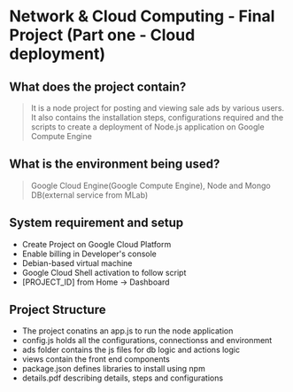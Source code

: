 # Network & Cloud Computing - Final Project (Part one - Cloud deployment)

## What does the project contain?
> It is a node project for posting and viewing sale ads by various users. 
> It also contains the installation steps, configurations required and the scripts to create a deployment of Node.js application on Google Compute Engine

## What is the environment being used?
> Google Cloud Engine(Google Compute Engine), Node and Mongo DB(external service from MLab)

## System requirement and setup
- Create Project on Google Cloud Platform
- Enable billing in Developer's console
- Debian-based virtual machine
- Google Cloud Shell activation to follow script
- [PROJECT_ID] from Home -> Dashboard

## Project Structure
- The project conatins an app.js to run the node application
- config.js holds all the configurations, connectionss and environment
- ads folder contains the js files for db logic and actions logic
- views contain the front end components
- package.json defines libraries to install using npm
- details.pdf describing details, steps and configurations
